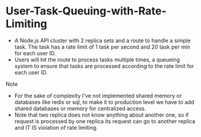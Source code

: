 # User-Task-Queuing-with-Rate-Limiting
- A Node.js API cluster with 2 replica sets and a route to handle a simple task. The task has a rate limit of 1 task per second and 20 task per min for each user ID. 
- Users will hit the route to process tasks multiple times, a queueing system to ensure that tasks are processed 
according to the rate limit for each user ID.


> [!NOTE] 
> - For the sake of complexity I've not implemented shared memory or databases like redis or sql, to make it  to   production level we have to add shared databases or memory for centralized access.
> - Note that two replica does not know anything about another one, so if request is processed by one replica its request can go to another replica and IT IS violation of rate limiting.